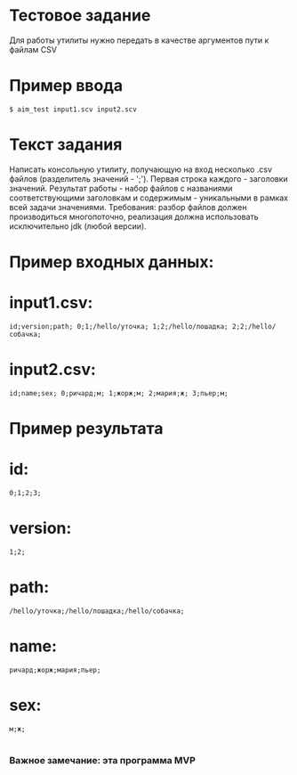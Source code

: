 # Тестовое задание
Для работы утилиты нужно передать в качестве аргументов пути к файлам CSV
# Пример ввода
`$ aim_test input1.scv input2.scv`
# Текст задания
Написать консольную утилиту, получающую на вход несколько .csv файлов (разделитель значений - ';').
Первая строка каждого - заголовки значений. Результат работы - набор файлов с названиями соответствующими заголовкам и содержимым - уникальными в рамках всей задачи значениями.
Требования: разбор файлов должен производиться многопоточно, реализация должна использовать исключительно jdk (любой версии).
# Пример входных данных:
# input1.csv:
`id;version;path;
0;1;/hello/уточка;
1;2;/hello/лошадка;
2;2;/hello/собачка;`
# input2.csv:
`id;name;sex;
0;ричард;м;
1;жорж;м;
2;мария;ж;
3;пьер;м;`
# Пример результата
# id:
`0;1;2;3;`
# version:
`1;2;`
# path:
`/hello/уточка;/hello/лошадка;/hello/собачка;`
# name:
`ричард;жорж;мария;пьер;`
# sex:
`м;ж;`
# <h3> Важное замечание: эта программа MVP 